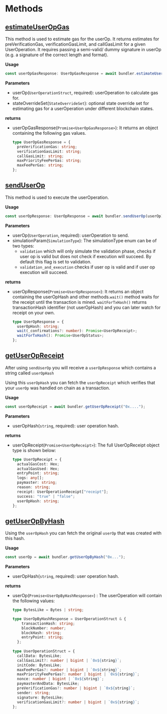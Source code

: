 # Methods

## [estimateUserOpGas](https://bcnmy.github.io/biconomy-client-sdk/classes/Bundler.html#estimateUserOpGas)
This method is used to estimate gas for the userOp. It returns estimates for preVerificationGas, verificationGasLimit, and callGasLimit for a given UserOperation. It requires passing a semi-valid/ dummy signature in userOp (e.g. a signature of the correct length and format). 

**Usage**
```ts
const userOpGasResponse: UserOpGasResponse = await bundler.estimateUserOpGas(userOp);
```
**Parameters**

- userOp(`UserOperationStruct`, required): userOperation to calculate gas for.
- stateOverrideSet(`StateOverrideSet`): optional state override set for estimating gas for a userOperation under different blockchain states.

**returns**

- userOpGasResponse(`Promise<UserOpGasResponse>`): It returns an object containing the following gas values.

  ```ts
  type UserOpGasResponse = {
    preVerificationGas: string;
    verificationGasLimit: string;
    callGasLimit: string;
    maxPriorityFeePerGas: string;
    maxFeePerGas: string;
  };
  ```


## [sendUserOp](https://bcnmy.github.io/biconomy-client-sdk/classes/Bundler.html#sendUserOp)

This method is used to execute the userOperation.

**Usage**
```ts
const userOpResponse: UserOpResponse = await bundler.sendUserOp(userOp);
```
**Parameters**

- userOp(`UserOperation`, required): userOperation to send.
- simulationParam(`SimulationType`): The simulationType enum can be of two types:
    - `validation` which will only simulate the validation phase, checks if user op is valid but does not check if execution will succeed. By default this flag is set to validation.
    - `validation_and_execution` checks if user op is valid and if user op execution will succeed.

**returns**

- userOpResponse(`Promise<UserOpResponse>`): It returns an object containing the userOpHash and other methods.`wait()` method waits for the receipt until the transaction is mined. `waitForTxHash()` returns transactionHash identifier (not userOpHash) and you can later watch for receipt on your own.

  ```ts
  type UserOpResponse = {
    userOpHash: string;
    wait(_confirmations?: number): Promise<UserOpReceipt>;
    waitForTxHash(): Promise<UserOpStatus>;
  };
  ```

## [getUserOpReceipt](https://bcnmy.github.io/biconomy-client-sdk/classes/Bundler.html#getUserOpReceipt)

After using `sendUserOp` you will receive a `userOpResponse` which contains a string called `userOpHash`

Using this `userOpHash` you can fetch the `userOpReceipt` which verifies that your `userOp` was handled on chain as a transaction.

**Usage**

```ts
const userOpReceipt = await bundler.getUserOpReceipt("0x....");
```

**Parameters**

- userOpHash(`string`, required): user operation hash.

**returns**

- userOpReceipt(`Promise<UserOpReceipt>`): The full UserOpReceipt object type is shown below:

  ```ts
  type UserOpReceipt = {
    actualGasCost: Hex;
    actualGasUsed: Hex;
    entryPoint: string;
    logs: any[];
    paymaster: string;
    reason: string;
    receipt: UserOperationReceipt["receipt"];
    success: "true" | "false";
    userOpHash: string;
  };
  ```

## [getUserOpByHash](https://bcnmy.github.io/biconomy-client-sdk/classes/Bundler.html#getUserOpByHash)

Using the `userOpHash` you can fetch the original `userOp` that was created with this hash.

**Usage**

```ts
const userOp = await bundler.getUserOpByHash("0x...");
```

**Parameters**

- userOpHash(`string`, required): user operation hash.

**returns**
- userOp(`Promise<UserOpByHashResponse>`) : The userOperation will contain the following values:

  ```ts
  type BytesLike = Bytes | string;

  type UserOpByHashResponse = UserOperationStruct & {
      transactionHash: string;
      blockNumber: number;
      blockHash: string;
      entryPoint: string;
    };
    
  type UserOperationStruct = {
    callData: BytesLike;
    callGasLimit?: number | bigint | `0x${string}`;
    initCode: BytesLike;
    maxFeePerGas?: number | bigint | `0x${string}`;
    maxPriorityFeePerGas?: number | bigint | `0x${string}`;
    nonce: number | bigint | `0x${string}`;
    paymasterAndData: BytesLike;
    preVerificationGas?: number | bigint | `0x${string}`;
    sender: string;
    signature: BytesLike;
    verificationGasLimit?: number | bigint | `0x${string}`;
  };
  ```
